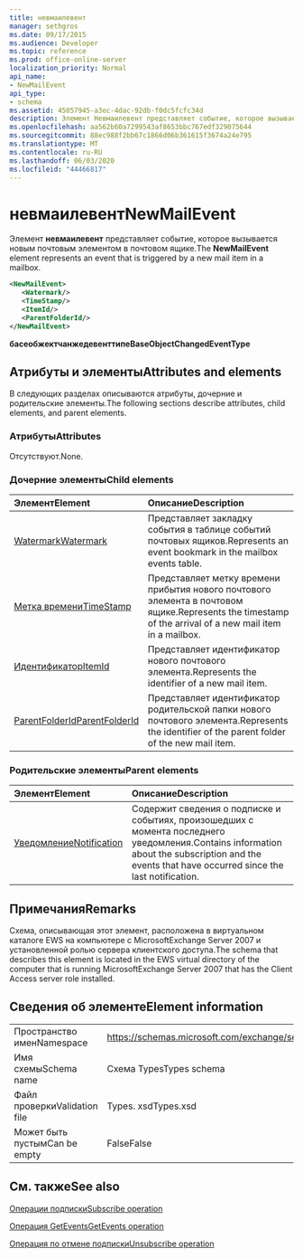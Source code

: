 ```yaml
---
title: невмаилевент
manager: sethgros
ms.date: 09/17/2015
ms.audience: Developer
ms.topic: reference
ms.prod: office-online-server
localization_priority: Normal
api_name:
- NewMailEvent
api_type:
- schema
ms.assetid: 45057945-a3ec-4dac-92db-f0dc5fcfc34d
description: Элемент Невмаилевент представляет событие, которое вызывается новым почтовым элементом в почтовом ящике.
ms.openlocfilehash: aa562b60a7299543af8653bbc767edf329075644
ms.sourcegitcommit: 88ec988f2bb67c1866d06b361615f3674a24e795
ms.translationtype: MT
ms.contentlocale: ru-RU
ms.lasthandoff: 06/03/2020
ms.locfileid: "44466817"
---
```

# <a name="newmailevent"></a><span data-ttu-id="a63bb-103">невмаилевент</span><span class="sxs-lookup"><span data-stu-id="a63bb-103">NewMailEvent</span></span>

<span data-ttu-id="a63bb-104">Элемент **невмаилевент** представляет событие, которое вызывается новым почтовым элементом в почтовом ящике.</span><span class="sxs-lookup"><span data-stu-id="a63bb-104">The **NewMailEvent** element represents an event that is triggered by a new mail item in a mailbox.</span></span> 
  
```xml
<NewMailEvent>
   <Watermark/>
   <TimeStamp/>
   <ItemId/>
   <ParentFolderId/>
</NewMailEvent>
```

 <span data-ttu-id="a63bb-105">**басеобжектчанжедевенттипе**</span><span class="sxs-lookup"><span data-stu-id="a63bb-105">**BaseObjectChangedEventType**</span></span>
## <a name="attributes-and-elements"></a><span data-ttu-id="a63bb-106">Атрибуты и элементы</span><span class="sxs-lookup"><span data-stu-id="a63bb-106">Attributes and elements</span></span>

<span data-ttu-id="a63bb-107">В следующих разделах описываются атрибуты, дочерние и родительские элементы.</span><span class="sxs-lookup"><span data-stu-id="a63bb-107">The following sections describe attributes, child elements, and parent elements.</span></span>
  
### <a name="attributes"></a><span data-ttu-id="a63bb-108">Атрибуты</span><span class="sxs-lookup"><span data-stu-id="a63bb-108">Attributes</span></span>

<span data-ttu-id="a63bb-109">Отсутствуют.</span><span class="sxs-lookup"><span data-stu-id="a63bb-109">None.</span></span>
  
### <a name="child-elements"></a><span data-ttu-id="a63bb-110">Дочерние элементы</span><span class="sxs-lookup"><span data-stu-id="a63bb-110">Child elements</span></span>

|<span data-ttu-id="a63bb-111">**Элемент**</span><span class="sxs-lookup"><span data-stu-id="a63bb-111">**Element**</span></span>|<span data-ttu-id="a63bb-112">**Описание**</span><span class="sxs-lookup"><span data-stu-id="a63bb-112">**Description**</span></span>|
|:-----|:-----|
|[<span data-ttu-id="a63bb-113">Watermark</span><span class="sxs-lookup"><span data-stu-id="a63bb-113">Watermark</span></span>](watermark.md) <br/> |<span data-ttu-id="a63bb-114">Представляет закладку события в таблице событий почтовых ящиков.</span><span class="sxs-lookup"><span data-stu-id="a63bb-114">Represents an event bookmark in the mailbox events table.</span></span>  <br/> |
|[<span data-ttu-id="a63bb-115">Метка времени</span><span class="sxs-lookup"><span data-stu-id="a63bb-115">TimeStamp</span></span>](timestamp.md) <br/> |<span data-ttu-id="a63bb-116">Представляет метку времени прибытия нового почтового элемента в почтовом ящике.</span><span class="sxs-lookup"><span data-stu-id="a63bb-116">Represents the timestamp of the arrival of a new mail item in a mailbox.</span></span>  <br/> |
|[<span data-ttu-id="a63bb-117">Идентификатор</span><span class="sxs-lookup"><span data-stu-id="a63bb-117">ItemId</span></span>](itemid.md) <br/> |<span data-ttu-id="a63bb-118">Представляет идентификатор нового почтового элемента.</span><span class="sxs-lookup"><span data-stu-id="a63bb-118">Represents the identifier of a new mail item.</span></span>  <br/> |
|[<span data-ttu-id="a63bb-119">ParentFolderId</span><span class="sxs-lookup"><span data-stu-id="a63bb-119">ParentFolderId</span></span>](parentfolderid.md) <br/> |<span data-ttu-id="a63bb-120">Представляет идентификатор родительской папки нового почтового элемента.</span><span class="sxs-lookup"><span data-stu-id="a63bb-120">Represents the identifier of the parent folder of the new mail item.</span></span>  <br/> |
   
### <a name="parent-elements"></a><span data-ttu-id="a63bb-121">Родительские элементы</span><span class="sxs-lookup"><span data-stu-id="a63bb-121">Parent elements</span></span>

|<span data-ttu-id="a63bb-122">**Элемент**</span><span class="sxs-lookup"><span data-stu-id="a63bb-122">**Element**</span></span>|<span data-ttu-id="a63bb-123">**Описание**</span><span class="sxs-lookup"><span data-stu-id="a63bb-123">**Description**</span></span>|
|:-----|:-----|
|[<span data-ttu-id="a63bb-124">Уведомление</span><span class="sxs-lookup"><span data-stu-id="a63bb-124">Notification</span></span>](notification-ex15websvcsotherref.md) <br/> |<span data-ttu-id="a63bb-125">Содержит сведения о подписке и событиях, произошедших с момента последнего уведомления.</span><span class="sxs-lookup"><span data-stu-id="a63bb-125">Contains information about the subscription and the events that have occurred since the last notification.</span></span>  <br/> |
   
## <a name="remarks"></a><span data-ttu-id="a63bb-126">Примечания</span><span class="sxs-lookup"><span data-stu-id="a63bb-126">Remarks</span></span>

<span data-ttu-id="a63bb-127">Схема, описывающая этот элемент, расположена в виртуальном каталоге EWS на компьютере с MicrosoftExchange Server 2007 и установленной ролью сервера клиентского доступа.</span><span class="sxs-lookup"><span data-stu-id="a63bb-127">The schema that describes this element is located in the EWS virtual directory of the computer that is running MicrosoftExchange Server 2007 that has the Client Access server role installed.</span></span>
  
## <a name="element-information"></a><span data-ttu-id="a63bb-128">Сведения об элементе</span><span class="sxs-lookup"><span data-stu-id="a63bb-128">Element information</span></span>

|||
|:-----|:-----|
|<span data-ttu-id="a63bb-129">Пространство имен</span><span class="sxs-lookup"><span data-stu-id="a63bb-129">Namespace</span></span>  <br/> |https://schemas.microsoft.com/exchange/services/2006/types  <br/> |
|<span data-ttu-id="a63bb-130">Имя схемы</span><span class="sxs-lookup"><span data-stu-id="a63bb-130">Schema name</span></span>  <br/> |<span data-ttu-id="a63bb-131">Схема Types</span><span class="sxs-lookup"><span data-stu-id="a63bb-131">Types schema</span></span>  <br/> |
|<span data-ttu-id="a63bb-132">Файл проверки</span><span class="sxs-lookup"><span data-stu-id="a63bb-132">Validation file</span></span>  <br/> |<span data-ttu-id="a63bb-133">Types. xsd</span><span class="sxs-lookup"><span data-stu-id="a63bb-133">Types.xsd</span></span>  <br/> |
|<span data-ttu-id="a63bb-134">Может быть пустым</span><span class="sxs-lookup"><span data-stu-id="a63bb-134">Can be empty</span></span>  <br/> |<span data-ttu-id="a63bb-135">False</span><span class="sxs-lookup"><span data-stu-id="a63bb-135">False</span></span>  <br/> |
   
## <a name="see-also"></a><span data-ttu-id="a63bb-136">См. также</span><span class="sxs-lookup"><span data-stu-id="a63bb-136">See also</span></span>



[<span data-ttu-id="a63bb-137">Операции подписки</span><span class="sxs-lookup"><span data-stu-id="a63bb-137">Subscribe operation</span></span>](subscribe-operation.md)
  
[<span data-ttu-id="a63bb-138">Операция GetEvents</span><span class="sxs-lookup"><span data-stu-id="a63bb-138">GetEvents operation</span></span>](getevents-operation.md)
  
[<span data-ttu-id="a63bb-139">Операция по отмене подписки</span><span class="sxs-lookup"><span data-stu-id="a63bb-139">Unsubscribe operation</span></span>](unsubscribe-operation.md)

